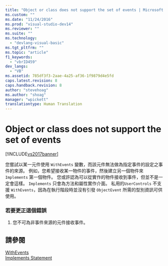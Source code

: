 ```yaml
---
title: "Object or class does not support the set of events | Microsoft Docs"
ms.custom: ""
ms.date: "11/24/2016"
ms.prod: "visual-studio-dev14"
ms.reviewer: ""
ms.suite: ""
ms.technology: 
  - "devlang-visual-basic"
ms.tgt_pltfrm: ""
ms.topic: "article"
f1_keywords: 
  - "vbrID459"
dev_langs: 
  - "VB"
ms.assetid: 785df3f3-2aae-4a25-af36-1f9879d4e5fd
caps.latest.revision: 8
caps.handback.revision: 8
author: "stevehoag"
ms.author: "shoag"
manager: "wpickett"
translationtype: Human Translation
---
```

# Object or class does not support the set of events
[!INCLUDE[vs2017banner](../../../csharp/includes/vs2017banner.md)]

您嘗試以某一元件使用 `WithEvents` 變數，而該元件無法做為指定事件的設定之事件的來源。  例如，您希望接收某一物件的事件，然後建立另一個物件來 `Implements` 第一個物件。  您或許認為可以從實作的物件接收到事件，但並不是一定會這樣。  `Implements` 只會為方法和屬性實作介面。  私用的`UserControls` 不支援 `WithEvents`，因為在執行階段時並沒有引發 `ObjectEvent` 所需的型別資訊可供使用。  
  
### 若要更正這個錯誤  
  
1.  您不可為非事件來源的元件接收事件。  
  
## 請參閱  
 [WithEvents](../../../visual-basic/language-reference/modifiers/withevents.md)   
 [Implements Statement](../../../visual-basic/language-reference/statements/implements-statement.md)